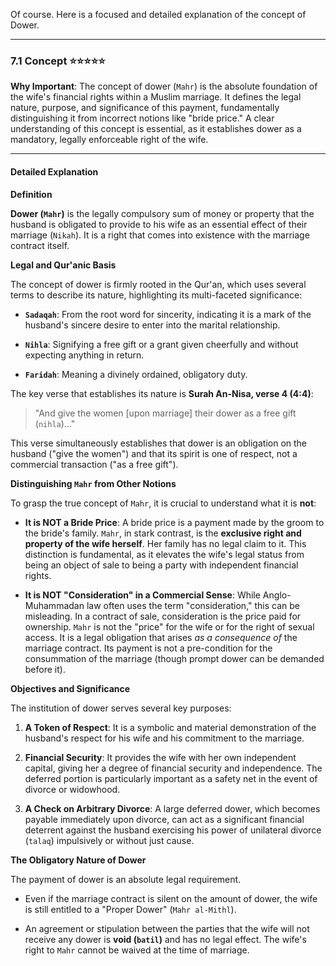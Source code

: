Of course. Here is a focused and detailed explanation of the concept of Dower.

---

### 7.1 Concept ⭐⭐⭐⭐⭐

**Why Important**: The concept of dower (`Mahr`) is the absolute foundation of the wife's financial rights within a Muslim marriage. It defines the legal nature, purpose, and significance of this payment, fundamentally distinguishing it from incorrect notions like "bride price." A clear understanding of this concept is essential, as it establishes dower as a mandatory, legally enforceable right of the wife.

---

#### Detailed Explanation

**Definition**

**Dower (`Mahr`)** is the legally compulsory sum of money or property that the husband is obligated to provide to his wife as an essential effect of their marriage (`Nikah`). It is a right that comes into existence with the marriage contract itself.

**Legal and Qur'anic Basis**

The concept of dower is firmly rooted in the Qur'an, which uses several terms to describe its nature, highlighting its multi-faceted significance:

- **`Sadaqah`**: From the root word for sincerity, indicating it is a mark of the husband's sincere desire to enter into the marital relationship.
    
- **`Nihla`**: Signifying a free gift or a grant given cheerfully and without expecting anything in return.
    
- **`Faridah`**: Meaning a divinely ordained, obligatory duty.
    

The key verse that establishes its nature is **Surah An-Nisa, verse 4 (4:4)**:

> "And give the women [upon marriage] their dower as a free gift (`nihla`)..."

This verse simultaneously establishes that dower is an obligation on the husband ("give the women") and that its spirit is one of respect, not a commercial transaction ("as a free gift").

**Distinguishing `Mahr` from Other Notions**

To grasp the true concept of `Mahr`, it is crucial to understand what it is **not**:

- **It is NOT a Bride Price**: A bride price is a payment made by the groom to the bride's family. `Mahr`, in stark contrast, is the **exclusive right and property of the wife herself**. Her family has no legal claim to it. This distinction is fundamental, as it elevates the wife's legal status from being an object of sale to being a party with independent financial rights.
    
- **It is NOT "Consideration" in a Commercial Sense**: While Anglo-Muhammadan law often uses the term "consideration," this can be misleading. In a contract of sale, consideration is the price paid for ownership. `Mahr` is not the "price" for the wife or for the right of sexual access. It is a legal obligation that arises _as a consequence of_ the marriage contract. Its payment is not a pre-condition for the consummation of the marriage (though prompt dower can be demanded before it).
    

**Objectives and Significance**

The institution of dower serves several key purposes:

1. **A Token of Respect**: It is a symbolic and material demonstration of the husband's respect for his wife and his commitment to the marriage.
    
2. **Financial Security**: It provides the wife with her own independent capital, giving her a degree of financial security and independence. The deferred portion is particularly important as a safety net in the event of divorce or widowhood.
    
3. **A Check on Arbitrary Divorce**: A large deferred dower, which becomes payable immediately upon divorce, can act as a significant financial deterrent against the husband exercising his power of unilateral divorce (`talaq`) impulsively or without just cause.
    

**The Obligatory Nature of Dower**

The payment of dower is an absolute legal requirement.

- Even if the marriage contract is silent on the amount of dower, the wife is still entitled to a "Proper Dower" (`Mahr al-Mithl`).
    
- An agreement or stipulation between the parties that the wife will not receive any dower is **void (`batil`)** and has no legal effect. The wife's right to `Mahr` cannot be waived at the time of marriage.